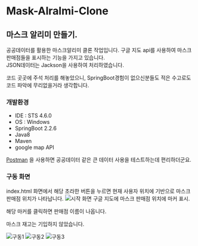 # Mask-Alralmi-Clone
## 마스크 알리미 만들기.

공공데이터를 활용한 마스크알리미 클론 작업입니다.
구글 지도 api를 사용하여 마스크 판매점들을 표시하는 기능을 가지고 있습니다.<br>
JSON데이터는 Jackson을 사용하여 처리하였습니다.

코드 곳곳에 주석 처리를 해놓았으니, SpringBoot경험이 없으신분들도 적은 수고로도 코드 파악에 무리없을거라 생각합니다.

### 개발환경

* IDE : STS 4.6.0
* OS : Windows
* SpringBoot 2.2.6
* Java8
* Maven
* google map API

[Postman](https://www.postman.com/) 을 사용하면 공공데이터 같은 큰 데이터 사용을 테스트하는데 편리하더군요.

### 구동 화면

index.html 화면에서 해당 초라한 버튼을 누르면 현재 사용자 위치에 기반으로 마스크 판매점 위치가 나타납니다.
![시작 화면](https://user-images.githubusercontent.com/60742556/80295047-344ef000-87aa-11ea-80e7-ede9d6313098.PNG)
구글 지도에 마스크 판매점 위치에 마커 표시.

해당 마커를 클릭하면 판매점 이름이 나옵니다.

마스크 재고는 기입하지 않았습니다.

![구동1](https://user-images.githubusercontent.com/60742556/80295055-4b8ddd80-87aa-11ea-84c3-7b7bef539049.PNG)
![구동2](https://user-images.githubusercontent.com/60742556/80295057-50eb2800-87aa-11ea-8249-22dde1f79791.PNG)
![구동3](https://user-images.githubusercontent.com/60742556/80295058-521c5500-87aa-11ea-9a85-8dcd0feda600.PNG)
